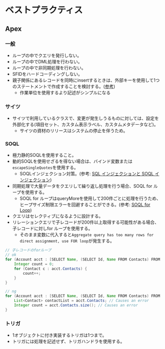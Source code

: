 # ベストプラクティス
## Apex
### 一般
* ループの中でクエリを発行しない。
* ループの中でDML処理を行わない。
* ループの中で非同期処理を行わない。
* SFIDをハードコーディングしない。
* 親子関係にあるレコードを同時にinsertするときは、外部キーを使用して1つのステートメントで作成することを検討する。([参考](https://developer.salesforce.com/docs/atlas.ja-jp.apexcode.meta/apexcode/langCon_apex_dml_foreign_keys.htm))
    * 作業単位を使用するより記述がシンプルになる

### サイツ
* サイツで利用しているクラスで、変更が発生しうるものに対しては、設定を外部化する(項目セット、カスタム表示ラベル、カスタムメタデータなど)。
    * サイツの資材のリリースはシステムの停止を伴うため。

### SOQL
* 極力静的SOQLを使用すること。
* 動的SOQLを使用せざるを得ない場合は、バインド変数または`escapeSingleQuotes`を使用する。
    * SOQLインジェクション対策。(参考: [SQL インジェクションと SOQL インジェクション](https://developer.salesforce.com/index.php?title=JP:Secure_Coding_SQL_Injection&oldid=39357))
* 同期処理で大量データをクエリして繰り返し処理を行う場合、SOQL for ループを使用する。
    * SOQL for ループはqueryMoreを使用して200件ごとに処理を行うため、ヒープサイズ制限エラーを回避することができる。(参考: [SOQL for Loop](https://developer.salesforce.com/docs/atlas.ja-jp.224.0.apexcode.meta/apexcode/langCon_apex_loops_for_SOQL.htm))
* クエリはセレクティブになるように設計する。
* リレーションクエリで子レコードが200件以上取得する可能性がある場合、子レコードに対しfor ループを使用する。
    * そのまま変数に代入すると`Aggregate query has too many rows for direct assignment, use FOR loop`が発生する。

```java
// 子レコードのforループ
// ok
for (Account acct : [SELECT Name, (SELECT Id, Name FROM Contacts) FROM Account]) { 
    Integer count = 0;
    for (Contact c : acct.Contacts) {
        count++;
    }
}

// ng 
for (Account acct : [SELECT Name, (SELECT Id, Name FROM Contacts) FROM Account]) { 
    List<Contact> contactList = acct.Contacts; // Causes an error
    Integer count = acct.Contacts.size(); // Causes an error
}
```

### トリガ
* 1オブジェクトに付き実装するトリガは1つまで。
* トリガには処理を記述せず、トリガハンドラを使用する。
